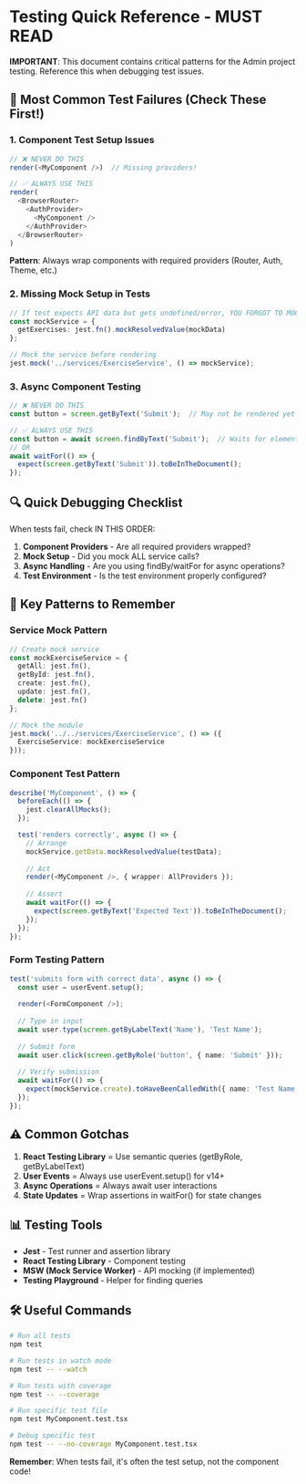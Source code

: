 # Testing Quick Reference - MUST READ

**IMPORTANT**: This document contains critical patterns for the Admin project testing. Reference this when debugging test issues.

## 🚨 Most Common Test Failures (Check These First!)

### 1. Component Test Setup Issues
```typescript
// ❌ NEVER DO THIS
render(<MyComponent />)  // Missing providers!

// ✅ ALWAYS USE THIS
render(
  <BrowserRouter>
    <AuthProvider>
      <MyComponent />
    </AuthProvider>
  </BrowserRouter>
)
```
**Pattern**: Always wrap components with required providers (Router, Auth, Theme, etc.)

### 2. Missing Mock Setup in Tests
```typescript
// If test expects API data but gets undefined/error, YOU FORGOT TO MOCK!
const mockService = {
  getExercises: jest.fn().mockResolvedValue(mockData)
};

// Mock the service before rendering
jest.mock('../services/ExerciseService', () => mockService);
```

### 3. Async Component Testing
```typescript
// ❌ NEVER DO THIS
const button = screen.getByText('Submit');  // May not be rendered yet!

// ✅ ALWAYS USE THIS
const button = await screen.findByText('Submit');  // Waits for element
// OR
await waitFor(() => {
  expect(screen.getByText('Submit')).toBeInTheDocument();
});
```

## 🔍 Quick Debugging Checklist

When tests fail, check IN THIS ORDER:
1. **Component Providers** - Are all required providers wrapped?
2. **Mock Setup** - Did you mock ALL service calls?
3. **Async Handling** - Are you using findBy/waitFor for async operations?
4. **Test Environment** - Is the test environment properly configured?

## 🎯 Key Patterns to Remember

### Service Mock Pattern
```typescript
// Create mock service
const mockExerciseService = {
  getAll: jest.fn(),
  getById: jest.fn(),
  create: jest.fn(),
  update: jest.fn(),
  delete: jest.fn()
};

// Mock the module
jest.mock('../../services/ExerciseService', () => ({
  ExerciseService: mockExerciseService
}));
```

### Component Test Pattern
```typescript
describe('MyComponent', () => {
  beforeEach(() => {
    jest.clearAllMocks();
  });

  test('renders correctly', async () => {
    // Arrange
    mockService.getData.mockResolvedValue(testData);
    
    // Act
    render(<MyComponent />, { wrapper: AllProviders });
    
    // Assert
    await waitFor(() => {
      expect(screen.getByText('Expected Text')).toBeInTheDocument();
    });
  });
});
```

### Form Testing Pattern
```typescript
test('submits form with correct data', async () => {
  const user = userEvent.setup();
  
  render(<FormComponent />);
  
  // Type in input
  await user.type(screen.getByLabelText('Name'), 'Test Name');
  
  // Submit form
  await user.click(screen.getByRole('button', { name: 'Submit' }));
  
  // Verify submission
  await waitFor(() => {
    expect(mockService.create).toHaveBeenCalledWith({ name: 'Test Name' });
  });
});
```

## ⚠️ Common Gotchas

1. **React Testing Library** = Use semantic queries (getByRole, getByLabelText)
2. **User Events** = Always use userEvent.setup() for v14+
3. **Async Operations** = Always await user interactions
4. **State Updates** = Wrap assertions in waitFor() for state changes

## 📊 Testing Tools

- **Jest** - Test runner and assertion library
- **React Testing Library** - Component testing
- **MSW (Mock Service Worker)** - API mocking (if implemented)
- **Testing Playground** - Helper for finding queries

## 🛠️ Useful Commands

```bash
# Run all tests
npm test

# Run tests in watch mode
npm test -- --watch

# Run tests with coverage
npm test -- --coverage

# Run specific test file
npm test MyComponent.test.tsx

# Debug specific test
npm test -- --no-coverage MyComponent.test.tsx
```

**Remember**: When tests fail, it's often the test setup, not the component code!